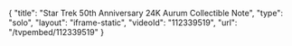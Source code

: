 {
    "title": "Star Trek 50th Anniversary 24K Aurum Collectible Note",
    "type": "solo",
    "layout": "iframe-static",
    "videoId": "112339519",
    "url": "\/tvpembed\/112339519"
}